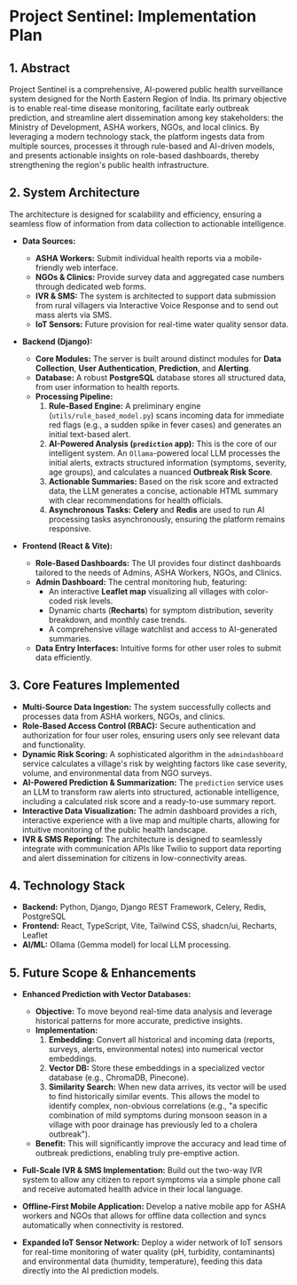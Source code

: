 
# Project Sentinel: Implementation Plan

## 1. Abstract

Project Sentinel is a comprehensive, AI-powered public health surveillance system designed for the North Eastern Region of India. Its primary objective is to enable real-time disease monitoring, facilitate early outbreak prediction, and streamline alert dissemination among key stakeholders: the Ministry of Development, ASHA workers, NGOs, and local clinics. By leveraging a modern technology stack, the platform ingests data from multiple sources, processes it through rule-based and AI-driven models, and presents actionable insights on role-based dashboards, thereby strengthening the region's public health infrastructure.

## 2. System Architecture

The architecture is designed for scalability and efficiency, ensuring a seamless flow of information from data collection to actionable intelligence.

-   **Data Sources:**
    -   **ASHA Workers:** Submit individual health reports via a mobile-friendly web interface.
    -   **NGOs & Clinics:** Provide survey data and aggregated case numbers through dedicated web forms.
    -   **IVR & SMS:** The system is architected to support data submission from rural villagers via Interactive Voice Response and to send out mass alerts via SMS.
    -   **IoT Sensors:** Future provision for real-time water quality sensor data.

-   **Backend (Django):**
    -   **Core Modules:** The server is built around distinct modules for **Data Collection**, **User Authentication**, **Prediction**, and **Alerting**.
    -   **Database:** A robust **PostgreSQL** database stores all structured data, from user information to health reports.
    -   **Processing Pipeline:**
        1.  **Rule-Based Engine:** A preliminary engine (`utils/rule_based_model.py`) scans incoming data for immediate red flags (e.g., a sudden spike in fever cases) and generates an initial text-based alert.
        2.  **AI-Powered Analysis (`prediction` app):** This is the core of our intelligent system. An `Ollama`-powered local LLM processes the initial alerts, extracts structured information (symptoms, severity, age groups), and calculates a nuanced **Outbreak Risk Score**.
        3.  **Actionable Summaries:** Based on the risk score and extracted data, the LLM generates a concise, actionable HTML summary with clear recommendations for health officials.
        4.  **Asynchronous Tasks:** **Celery** and **Redis** are used to run AI processing tasks asynchronously, ensuring the platform remains responsive.

-   **Frontend (React & Vite):**
    -   **Role-Based Dashboards:** The UI provides four distinct dashboards tailored to the needs of Admins, ASHA Workers, NGOs, and Clinics.
    -   **Admin Dashboard:** The central monitoring hub, featuring:
        -   An interactive **Leaflet map** visualizing all villages with color-coded risk levels.
        -   Dynamic charts (**Recharts**) for symptom distribution, severity breakdown, and monthly case trends.
        -   A comprehensive village watchlist and access to AI-generated summaries.
    -   **Data Entry Interfaces:** Intuitive forms for other user roles to submit data efficiently.

## 3. Core Features Implemented

-   **Multi-Source Data Ingestion:** The system successfully collects and processes data from ASHA workers, NGOs, and clinics.
-   **Role-Based Access Control (RBAC):** Secure authentication and authorization for four user roles, ensuring users only see relevant data and functionality.
-   **Dynamic Risk Scoring:** A sophisticated algorithm in the `admindashboard` service calculates a village's risk by weighting factors like case severity, volume, and environmental data from NGO surveys.
-   **AI-Powered Prediction & Summarization:** The `prediction` service uses an LLM to transform raw alerts into structured, actionable intelligence, including a calculated risk score and a ready-to-use summary report.
-   **Interactive Data Visualization:** The admin dashboard provides a rich, interactive experience with a live map and multiple charts, allowing for intuitive monitoring of the public health landscape.
-   **IVR & SMS Reporting:** The architecture is designed to seamlessly integrate with communication APIs like Twilio to support data reporting and alert dissemination for citizens in low-connectivity areas.

## 4. Technology Stack

-   **Backend:** Python, Django, Django REST Framework, Celery, Redis, PostgreSQL
-   **Frontend:** React, TypeScript, Vite, Tailwind CSS, shadcn/ui, Recharts, Leaflet
-   **AI/ML:** Ollama (Gemma model) for local LLM processing.

## 5. Future Scope & Enhancements

-   **Enhanced Prediction with Vector Databases:**
    -   **Objective:** To move beyond real-time data analysis and leverage historical patterns for more accurate, predictive insights.
    -   **Implementation:**
        1.  **Embedding:** Convert all historical and incoming data (reports, surveys, alerts, environmental notes) into numerical vector embeddings.
        2.  **Vector DB:** Store these embeddings in a specialized vector database (e.g., ChromaDB, Pinecone).
        3.  **Similarity Search:** When new data arrives, its vector will be used to find historically similar events. This allows the model to identify complex, non-obvious correlations (e.g., "a specific combination of mild symptoms during monsoon season in a village with poor drainage has previously led to a cholera outbreak").
    -   **Benefit:** This will significantly improve the accuracy and lead time of outbreak predictions, enabling truly pre-emptive action.

-   **Full-Scale IVR & SMS Implementation:** Build out the two-way IVR system to allow any citizen to report symptoms via a simple phone call and receive automated health advice in their local language.

-   **Offline-First Mobile Application:** Develop a native mobile app for ASHA workers and NGOs that allows for offline data collection and syncs automatically when connectivity is restored.

-   **Expanded IoT Sensor Network:** Deploy a wider network of IoT sensors for real-time monitoring of water quality (pH, turbidity, contaminants) and environmental data (humidity, temperature), feeding this data directly into the AI prediction models.

